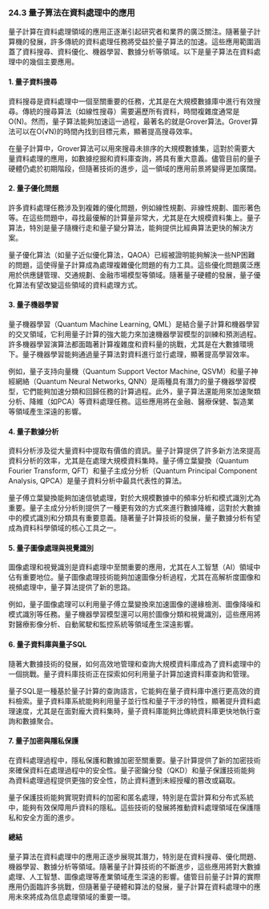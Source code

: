 ### **24.3 量子算法在資料處理中的應用**

量子計算在資料處理領域的應用正逐漸引起研究者和業界的廣泛關注。隨著量子計算機的發展，許多傳統的資料處理任務將受益於量子算法的加速。這些應用範圍涵蓋了資料搜尋、資料優化、機器學習、數據分析等領域。以下是量子算法在資料處理中的幾個主要應用。

#### **1. 量子資料搜尋**

資料搜尋是資料處理中一個至關重要的任務，尤其是在大規模數據庫中進行有效搜尋。傳統的搜尋算法（如線性搜尋）需要遍歷所有資料，時間複雜度通常是O(N)。然而，量子算法能夠加速這一過程，最著名的就是Grover算法。Grover算法可以在O(√N)的時間內找到目標元素，顯著提高搜尋效率。

在量子計算中，Grover算法可以用來搜尋未排序的大規模數據集，這對於需要大量資料處理的應用，如數據挖掘和資料庫查詢，將具有重大意義。儘管目前的量子硬體仍處於初期階段，但隨著技術的進步，這一領域的應用前景將變得更加廣闊。

#### **2. 量子優化問題**

許多資料處理任務涉及到複雜的優化問題，例如線性規劃、非線性規劃、圖形著色等。在這些問題中，尋找最優解的計算量非常大，尤其是在大規模資料集上。量子算法，特別是量子隨機行走和量子變分算法，能夠提供比經典算法更快的解決方案。

量子優化算法（如量子近似優化算法，QAOA）已經被證明能夠解決一些NP困難的問題，這使得量子計算成為處理複雜優化問題的有力工具。這些優化問題廣泛應用於供應鏈管理、交通規劃、金融市場模型等領域。隨著量子硬體的發展，量子優化算法有望改變這些領域的資料處理方式。

#### **3. 量子機器學習**

量子機器學習（Quantum Machine Learning, QML）是結合量子計算和機器學習的交叉領域，它利用量子計算的強大能力來加速機器學習模型的訓練和預測過程。許多機器學習演算法都面臨著計算複雜度和資料量的挑戰，尤其是在大數據環境下。量子機器學習能夠通過量子算法對資料進行並行處理，顯著提高學習效率。

例如，量子支持向量機（Quantum Support Vector Machine, QSVM）和量子神經網絡（Quantum Neural Networks, QNN）是兩種具有潛力的量子機器學習模型，它們能夠加速分類和回歸任務的計算過程。此外，量子算法還能用來加速聚類分析、降維（如PCA）等資料處理任務。這些應用將在金融、醫療保健、製造業等領域產生深遠的影響。

#### **4. 量子數據分析**

資料分析涉及從大量資料中提取有價值的資訊。量子計算提供了許多新方法來提高資料分析的效率，尤其是在處理大規模資料集時。量子傅立葉變換（Quantum Fourier Transform, QFT）和量子主成分分析（Quantum Principal Component Analysis, QPCA）是量子資料分析中最具代表性的算法。

量子傅立葉變換能夠加速信號處理，對於大規模數據中的頻率分析和模式識別尤為重要。量子主成分分析則提供了一種更有效的方式來進行數據降維，這對於大數據中的模式識別和分類具有重要意義。隨著量子計算技術的發展，量子數據分析有望成為資料科學領域的核心工具之一。

#### **5. 量子圖像處理與視覺識別**

圖像處理和視覺識別是資料處理中至關重要的應用，尤其在人工智慧（AI）領域中佔有重要地位。量子圖像處理技術能夠加速圖像分析過程，尤其在高解析度圖像和視頻處理中，量子算法提供了新的思路。

例如，量子圖像處理可以利用量子傅立葉變換來加速圖像的邊緣檢測、圖像降噪和模式識別等任務。量子機器學習模型還可以用於圖像分類和視覺識別，這些應用將對醫療影像分析、自動駕駛和監控系統等領域產生深遠影響。

#### **6. 量子資料庫與量子SQL**

隨著大數據技術的發展，如何高效地管理和查詢大規模資料庫成為了資料處理中的一個挑戰。量子資料庫技術正在探索如何利用量子計算加速資料庫查詢和管理。

量子SQL是一種基於量子計算的查詢語言，它能夠在量子資料庫中進行更高效的資料檢索。量子資料庫系統能夠利用量子並行性和量子干涉的特性，顯著提升資料處理速度，尤其是在面對龐大資料集時，量子資料庫能夠比傳統資料庫更快地執行查詢和數據聚合。

#### **7. 量子加密與隱私保護**

在資料處理過程中，隱私保護和數據加密至關重要。量子計算提供了新的加密技術來確保資料在處理過程中的安全性。量子密鑰分發（QKD）和量子保護技術能夠為資料處理過程提供更強的安全性，防止資料遭到未經授權的篡改或竊取。

量子保護技術能夠實現對資料的加密和匿名處理，特別是在雲計算和分布式系統中，能夠有效保障用戶資料的隱私。這些技術的發展將推動資料處理領域在保護隱私和安全方面的進步。

#### **總結**

量子算法在資料處理中的應用正逐步展現其潛力，特別是在資料搜尋、優化問題、機器學習、數據分析等領域。隨著量子計算技術的不斷進步，這些應用將對大數據處理、人工智慧、圖像處理等產業領域產生深遠的影響。儘管目前量子計算的實際應用仍面臨許多挑戰，但隨著量子硬體和算法的發展，量子計算在資料處理中的應用未來將成為信息處理領域的重要一環。